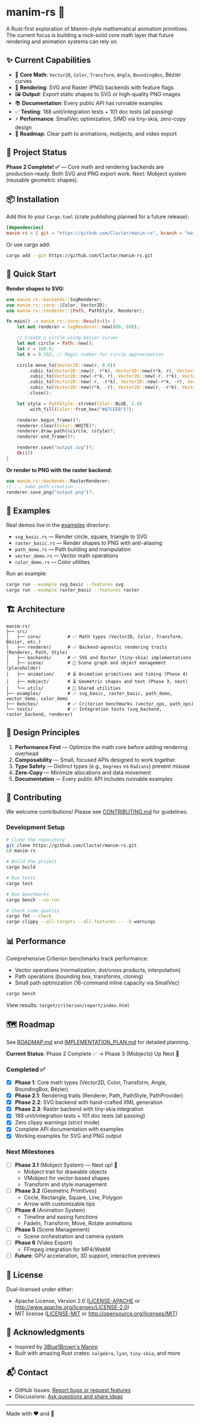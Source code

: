 # manim-rs 🦀

A Rust-first exploration of Manim-style mathematical animation primitives. The current focus is building a rock-solid core math layer that future rendering and animation systems can rely on.

## ✨ Current Capabilities

- 📐 **Core Math**: `Vector2D`, `Color`, `Transform`, `Angle`, `BoundingBox`, Bézier curves
- 🎨 **Rendering**: SVG and Raster (PNG) backends with feature flags
- 🖼️ **Output**: Export static shapes to SVG or high-quality PNG images
- 📚 **Documentation**: Every public API has runnable examples
- ✅ **Testing**: 188 unit/integration tests + 101 doc tests (all passing)
- ⚡ **Performance**: SmallVec optimization, SIMD via tiny-skia, zero-copy design
- 🧭 **Roadmap**: Clear path to animations, mobjects, and video export

## 🎯 Project Status

**Phase 2 Complete! ✅** — Core math and rendering backends are production-ready. Both SVG and PNG export work. Next: Mobject system (reusable geometric shapes).

## 📦 Installation

Add this to your `Cargo.toml` (crate publishing planned for a future release):

```toml
[dependencies]
manim-rs = { git = "https://github.com/Clactar/manim-rs", branch = "main" }
```

Or use cargo add:

```bash
cargo add --git https://github.com/Clactar/manim-rs.git
```

## 🚀 Quick Start

**Render shapes to SVG:**

```rust
use manim_rs::backends::SvgRenderer;
use manim_rs::core::{Color, Vector2D};
use manim_rs::renderer::{Path, PathStyle, Renderer};

fn main() -> manim_rs::core::Result<()> {
    let mut renderer = SvgRenderer::new(800, 600);

    // Create a circle using bezier curves
    let mut circle = Path::new();
    let r = 100.0;
    let k = 0.552; // Magic number for circle approximation

    circle.move_to(Vector2D::new(r, 0.0))
        .cubic_to(Vector2D::new(r, r*k), Vector2D::new(r*k, r), Vector2D::new(0.0, r))
        .cubic_to(Vector2D::new(-r*k, r), Vector2D::new(-r, r*k), Vector2D::new(-r, 0.0))
        .cubic_to(Vector2D::new(-r, -r*k), Vector2D::new(-r*k, -r), Vector2D::new(0.0, -r))
        .cubic_to(Vector2D::new(r*k, -r), Vector2D::new(r, -r*k), Vector2D::new(r, 0.0))
        .close();

    let style = PathStyle::stroke(Color::BLUE, 2.0)
        .with_fill(Color::from_hex("#87CEEB")?);

    renderer.begin_frame()?;
    renderer.clear(Color::WHITE)?;
    renderer.draw_path(&circle, &style)?;
    renderer.end_frame()?;

    renderer.save("output.svg")?;
    Ok(())
}
```

**Or render to PNG with the raster backend:**

```rust
use manim_rs::backends::RasterRenderer;
// ... same path creation ...
renderer.save_png("output.png")?;
```

## 📖 Examples

Real demos live in the [examples](examples/) directory:

- `svg_basic.rs` — Render circle, square, triangle to SVG
- `raster_basic.rs` — Render shapes to PNG with anti-aliasing
- `path_demo.rs` — Path building and manipulation
- `vector_demo.rs` — Vector math operations
- `color_demo.rs` — Color utilities

Run an example:

```bash
cargo run --example svg_basic --features svg
cargo run --example raster_basic --features raster
```

## 🏗️ Architecture

```
manim-rs/
├── src/
│   ├── core/          # ✅ Math types (Vector2D, Color, Transform, Bézier, etc.)
│   ├── renderer/      # ✅ Backend-agnostic rendering traits (Renderer, Path, Style)
│   ├── backends/      # ✅ SVG and Raster (tiny-skia) implementations
│   ├── scene/         # 🔄 Scene graph and object management (placeholder)
│   ├── animation/     # ⏳ Animation primitives and timing (Phase 4)
│   ├── mobject/       # ⏳ Geometric shapes and text (Phase 3, next)
│   └── utils/         # 🔄 Shared utilities
├── examples/          # ✅ svg_basic, raster_basic, path_demo, vector_demo, color_demo
├── benches/           # ✅ Criterion benchmarks (vector_ops, path_ops)
└── tests/             # ✅ Integration tests (svg_backend, raster_backend, renderer)
```

## 🎨 Design Principles

1. **Performance First** — Optimize the math core before adding rendering overhead
2. **Composability** — Small, focused APIs designed to work together
3. **Type Safety** — Distinct types (e.g., `Degrees` vs `Radians`) prevent misuse
4. **Zero-Copy** — Minimize allocations and data movement
5. **Documentation** — Every public API includes runnable examples

## 🤝 Contributing

We welcome contributions! Please see [CONTRIBUTING.md](CONTRIBUTING.md) for guidelines.

### Development Setup

```bash
# Clone the repository
git clone https://github.com/Clactar/manim-rs.git
cd manim-rs

# Build the project
cargo build

# Run tests
cargo test

# Run benchmarks
cargo bench --no-run

# Check code quality
cargo fmt --check
cargo clippy --all-targets --all-features -- -D warnings
```

## 📊 Performance

Comprehensive Criterion benchmarks track performance:

- Vector operations (normalization, dot/cross products, interpolation)
- Path operations (bounding box, transforms, cloning)
- Small path optimization (16-command inline capacity via SmallVec)

```bash
cargo bench
```

View results: `target/criterion/report/index.html`

## 🗺️ Roadmap

See [ROADMAP.md](ROADMAP.md) and [IMPLEMENTATION_PLAN.md](IMPLEMENTATION_PLAN.md) for detailed planning.

**Current Status**: Phase 2 Complete ✅ → Phase 3 (Mobjects) Up Next 🔄

### Completed ✅

- [x] **Phase 1**: Core math types (Vector2D, Color, Transform, Angle, BoundingBox, Bézier)
- [x] **Phase 2.1**: Rendering traits (Renderer, Path, PathStyle, PathProvider)
- [x] **Phase 2.2**: SVG backend with hand-crafted XML generation
- [x] **Phase 2.3**: Raster backend with tiny-skia integration
- [x] 188 unit/integration tests + 101 doc tests (all passing)
- [x] Zero clippy warnings (strict mode)
- [x] Complete API documentation with examples
- [x] Working examples for SVG and PNG output

### Next Milestones

- [ ] **Phase 3.1** (Mobject System) — Next up! 🔄
  - Mobject trait for drawable objects
  - VMobject for vector-based shapes
  - Transform and style management
- [ ] **Phase 3.2** (Geometric Primitives)
  - Circle, Rectangle, Square, Line, Polygon
  - Arrow with customizable tips
- [ ] **Phase 4** (Animation System)
  - Timeline and easing functions
  - FadeIn, Transform, Move, Rotate animations
- [ ] **Phase 5** (Scene Management)
  - Scene orchestration and camera system
- [ ] **Phase 6** (Video Export)
  - FFmpeg integration for MP4/WebM
- [ ] **Future**: GPU acceleration, 3D support, interactive previews

## 📄 License

Dual-licensed under either:

- Apache License, Version 2.0 ([LICENSE-APACHE](LICENSE-APACHE) or http://www.apache.org/licenses/LICENSE-2.0)
- MIT license ([LICENSE-MIT](LICENSE-MIT) or http://opensource.org/licenses/MIT)

## 🙏 Acknowledgments

- Inspired by [3Blue1Brown's Manim](https://github.com/3b1b/manim)
- Built with amazing Rust crates: `nalgebra`, `lyon`, `tiny-skia`, and more

## 📬 Contact

- GitHub Issues: [Report bugs or request features](https://github.com/Clactar/manim-rs/issues)
- Discussions: [Ask questions and share ideas](https://github.com/Clactar/manim-rs/discussions)

---

Made with ❤️ and 🦀
